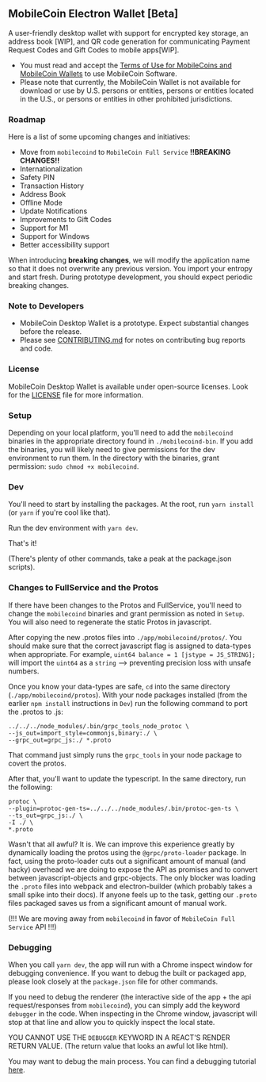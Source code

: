 ## MobileCoin Electron Wallet [Beta]

A user-friendly desktop wallet with support for encrypted key storage, an address book [WIP], and QR code generation for communicating Payment Request Codes and Gift Codes to mobile apps[WIP].

- You must read and accept the [Terms of Use for MobileCoins and MobileCoin Wallets](./TERMS-OF-USE.md) to use MobileCoin Software.
- Please note that currently, the MobileCoin Wallet is not available for download or use by U.S. persons or entities, persons or entities located in the U.S., or persons or entities in other prohibited jurisdictions.

### Roadmap

Here is a list of some upcoming changes and initiatives:

- Move from `mobilecoind` to `MobileCoin Full Service` **!!BREAKING CHANGES!!**
- Internationalization
- Safety PIN
- Transaction History
- Address Book
- Offline Mode
- Update Notifications
- Improvements to Gift Codes
- Support for M1
- Support for Windows
- Better accessibility support

When introducing **breaking changes**, we will modify the application name so that it does not overwrite any previous version. You import your entropy and start fresh. During prototype development, you should expect periodic breaking changes.

### Note to Developers

- MobileCoin Desktop Wallet is a prototype. Expect substantial changes before the release.
- Please see [CONTRIBUTING.md](./CONTRIBUTING.md) for notes on contributing bug reports and code.

### License

MobileCoin Desktop Wallet is available under open-source licenses. Look for the [LICENSE](./LICENSE) file for more information.

### Setup

Depending on your local platform, you'll need to add the `mobilecoind` binaries in the appropriate directory found in `./mobilecoind-bin`. If you add the binaries, you will likely need to give permissions for the dev environment to run them. In the directory with the binaries, grant permission: `sudo chmod +x mobilecoind`.

### Dev

You'll need to start by installing the packages. At the root, run `yarn install` (or `yarn` if you're cool like that).

Run the dev environment with `yarn dev`.

That's it!

(There's plenty of other commands, take a peak at the package.json scripts).

### Changes to FullService and the Protos

If there have been changes to the Protos and FullService, you'll need to change the `mobilecoind` binaries and grant permission as noted in `Setup`. You will also need to regenerate the static Protos in javascript.

After copying the new .protos files into `./app/mobilecoind/protos/`. You should make sure that the correct javascript flag is assigned to data-types when appropriate. For example, `uint64 balance = 1 [jstype = JS_STRING];` will import the `uint64` as a `string` --> preventing precision loss with unsafe numbers.

Once you know your data-types are safe, `cd` into the same directory (`./app/mobilecoind/protos`). With your node packages installed (from the earlier `npm install` instructions in `Dev`) run the following command to port the .protos to .js:

```
../../../node_modules/.bin/grpc_tools_node_protoc \
--js_out=import_style=commonjs,binary:./ \
--grpc_out=grpc_js:./ *.proto
```

That command just simply runs the `grpc_tools` in your node package to covert the protos.

After that, you'll want to update the typescript. In the same directory, run the following:

```
protoc \
--plugin=protoc-gen-ts=../../../node_modules/.bin/protoc-gen-ts \
--ts_out=grpc_js:./ \
-I ./ \
*.proto
```

Wasn't that all awful? It is. We can improve this experience greatly by dynamically loading the protos using the `@grpc/proto-loader` package. In fact, using the proto-loader cuts out a significant amount of manual (and hacky) overhead we are doing to expose the API as promises and to convert between javascript-objects and grpc-objects. The only blocker was loading the `.proto` files into webpack and electron-builder (which probably takes a small spike into their docs). If anyone feels up to the task, getting our `.proto` files packaged saves us from a significant amount of manual work.

(!!! We are moving away from `mobilecoind` in favor of `MobileCoin Full Service` API !!!)

### Debugging

When you call `yarn dev`, the app will run with a Chrome inspect window for debugging convenience. If you want to debug the built or packaged app, please look closely at the `package.json` file for other commands.

If you need to debug the renderer (the interactive side of the app + the api request/responses from `mobilecoind`), you can simply add the keyword `debugger` in the code. When inspecting in the Chrome window, javascript will stop at that line and allow you to quickly inspect the local state.

YOU CANNOT USE THE `DEBUGGER` KEYWORD IN A REACT'S RENDER RETURN VALUE. (The return value that looks an awful lot like html).

You may want to debug the main process. You can find a debugging tutorial [here](https://www.electronjs.org/docs/tutorial/debugging-main-process).
